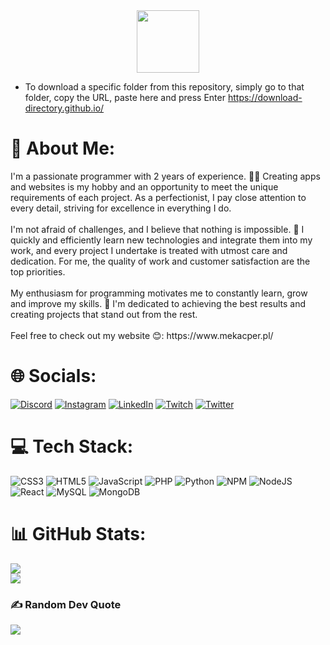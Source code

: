 <div id="header" align="center">
  <img src="https://media.giphy.com/media/v1.Y2lkPTc5MGI3NjExOWNkMWM5MTNmM2JlZTlkYTJiMGNjNGJhMTQ2MjNjZWQwN2FlNDhkNSZlcD12MV9pbnRlcm5hbF9naWZzX2dpZklkJmN0PWc/2IudUHdI075HL02Pkk/giphy.gif" width="100"/>
</div>

- To download a specific folder from this repository, simply go to that folder, copy the URL, paste here and press Enter https://download-directory.github.io/

<h1> 💫 About Me:</h1>
I'm a passionate programmer with 2 years of experience. 👨‍💻 Creating apps and websites is my hobby and an opportunity to meet the unique requirements of each project. As a perfectionist, I pay close attention to every detail, striving for excellence in everything I do. <br><br>I'm not afraid of challenges, and I believe that nothing is impossible. 💪 I quickly and efficiently learn new technologies and integrate them into my work, and every project I undertake is treated with utmost care and dedication. For me, the quality of work and customer satisfaction are the top priorities. <br><br>My enthusiasm for programming motivates me to constantly learn, grow and improve my skills. 🚀 I'm dedicated to achieving the best results and creating projects that stand out from the rest. <br><br>Feel free to check out my website 😊: https://www.mekacper.pl/


# 🌐 Socials:
[![Discord](https://img.shields.io/badge/Discord-%237289DA.svg?logo=discord&logoColor=white)](https://discord.gg/WJtEYJ4j) [![Instagram](https://img.shields.io/badge/Instagram-%23E4405F.svg?logo=Instagram&logoColor=white)](https://instagram.com/_radomski) [![LinkedIn](https://img.shields.io/badge/LinkedIn-%230077B5.svg?logo=linkedin&logoColor=white)](https://linkedin.com/in/kacper-radomski-499924282) [![Twitch](https://img.shields.io/badge/Twitch-%239146FF.svg?logo=Twitch&logoColor=white)](https://twitch.tv/FOURkeey) [![Twitter](https://img.shields.io/badge/Twitter-%231DA1F2.svg?logo=Twitter&logoColor=white)](https://twitter.com/XarrrdaS) 

# 💻 Tech Stack:
![CSS3](https://img.shields.io/badge/css3-%231572B6.svg?style=for-the-badge&logo=css3&logoColor=white) ![HTML5](https://img.shields.io/badge/html5-%23E34F26.svg?style=for-the-badge&logo=html5&logoColor=white) ![JavaScript](https://img.shields.io/badge/javascript-%23323330.svg?style=for-the-badge&logo=javascript&logoColor=%23F7DF1E) ![PHP](https://img.shields.io/badge/php-%23777BB4.svg?style=for-the-badge&logo=php&logoColor=white) ![Python](https://img.shields.io/badge/python-3670A0?style=for-the-badge&logo=python&logoColor=ffdd54) ![NPM](https://img.shields.io/badge/NPM-%23000000.svg?style=for-the-badge&logo=npm&logoColor=white) ![NodeJS](https://img.shields.io/badge/node.js-6DA55F?style=for-the-badge&logo=node.js&logoColor=white) ![React](https://img.shields.io/badge/react-%2320232a.svg?style=for-the-badge&logo=react&logoColor=%2361DAFB) ![MySQL](https://img.shields.io/badge/mysql-%2300f.svg?style=for-the-badge&logo=mysql&logoColor=white) ![MongoDB](https://img.shields.io/badge/MongoDB-%234ea94b.svg?style=for-the-badge&logo=mongodb&logoColor=white)
# 📊 GitHub Stats:
![](https://github-readme-streak-stats.herokuapp.com/?user=XarrrdaS&theme=react&hide_border=true)<br/>
![](https://github-readme-stats.vercel.app/api/top-langs/?username=XarrrdaS&theme=react&hide_border=true&include_all_commits=false&count_private=false&layout=compact)

### ✍️ Random Dev Quote
![](https://quotes-github-readme.vercel.app/api?type=horizontal&theme=dark)



